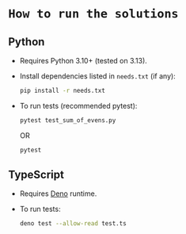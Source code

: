 # `How to run the solutions`

## **Python**

* Requires Python 3.10+ (tested on 3.13).
* Install dependencies listed in `needs.txt` (if any):

  ```bash
  pip install -r needs.txt
  ```

* To run tests (recommended pytest):

  ```bash
  pytest test_sum_of_evens.py
  ```
  OR 

  ```bash 
  pytest
  ```

## **TypeScript**

* Requires [Deno](https://deno.land/) runtime.

* To run tests:

  ```bash
  deno test --allow-read test.ts
  ```

